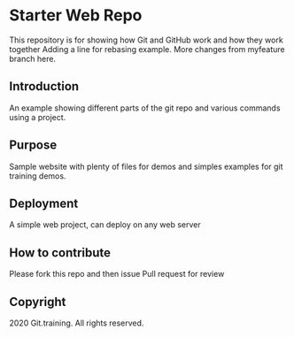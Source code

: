 # Starter Web Repo

This repository is for showing how Git and GitHub work and how they work together
Adding a line for rebasing example.
More changes from myfeature branch here.
## Introduction

An example showing different parts of the git repo and various commands using a project.

## Purpose

Sample website with plenty of files for demos and simples examples for git training demos.

## Deployment

A simple web project, can deploy on any web server

## How to contribute

Please fork this repo and then issue Pull request for review

## Copyright
2020 Git.training. All rights reserved.